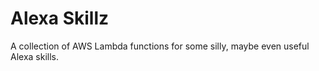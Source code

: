 # Alexa Skillz

A collection of AWS Lambda functions for some silly, maybe even useful Alexa skills. 




